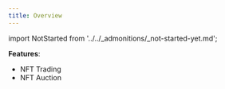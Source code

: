 ```yaml
---
title: Overview
---
```


import NotStarted from '../../_admonitions/_not-started-yet.md';

<NotStarted/>

__Features__: 
- NFT Trading
- NFT Auction
